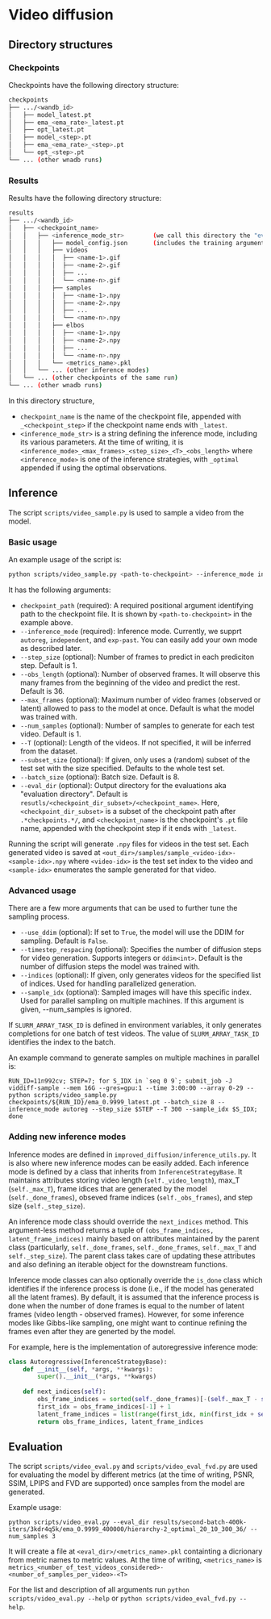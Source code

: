 # Video diffusion

## Directory structures

### Checkpoints

Checkpoints have the following directory structure:
```bash
checkpoints
├── .../<wandb_id>
│   ├── model_latest.pt
│   ├── ema_<ema_rate>_latest.pt
│   ├── opt_latest.pt
│   ├── model_<step>.pt
│   ├── ema_<ema_rate>_<step>.pt
│   └── opt_<step>.pt
└── ... (other wnadb runs)
```

### Results
Results have the following directory structure:
```bash
results
├── .../<wandb_id>
│   ├── <checkpoint_name>
│   │   ├── <inference_mode_str>        (we call this directory the "evaluation directory")
│   │   │   ├── model_config.json       (includes the training arguments of the checkpoint)
│   │   │   ├── videos
│   │   │   │  ├── <name-1>.gif
│   │   │   │  ├── <name-2>.gif
│   │   │   │  ├── ...
│   │   │   │  └── <name-n>.gif
│   │   │   ├── samples
│   │   │   │  ├── <name-1>.npy
│   │   │   │  ├── <name-2>.npy
│   │   │   │  ├── ...
│   │   │   │  └── <name-n>.npy
│   │   │   ├── elbos
│   │   │   │  ├── <name-1>.npy
│   │   │   │  ├── <name-2>.npy
│   │   │   │  ├── ...
│   │   │   │  └── <name-n>.npy
│   │   │   └── <metrics_name>.pkl
│   │   └── ... (other inference modes)
│   └── ... (other checkpoints of the same run)
└── ... (other wnadb runs)
```
In this directory structure,
- `checkpoint_name` is the name of the checkpoint file, appended with `_<checkpoint_step>` if the checkpoint name ends with `_latest`.
- `<inference_mode_str>` is a string defining the inference mode, including its various parameters. At the time of writing, it is `<inference_mode>_<max_frames>_<step_size>_<T>_<obs_length>` where `<inference_mode>` is one of the inference strategies, with `_optimal` appended if using the optimal observations.

## Inference

The script `scripts/video_sample.py` is used to sample a video from the model.

### Basic usage

An example usage of the script is:
```bash
python scripts/video_sample.py <path-to-checkpoint> --inference_mode independent --step_size 7
```
It has the following arguments:
- `checkpoint_path` (required): A required positional argument identifying path to the checkpoint file. It is shown by `<path-to-checkpoint>` in the example above.
- `--inference_mode` (required): Inference mode. Currently, we supprt `autoreg`, `independent`, and `exp-past`. You can easily add your own mode as described later.
- `--step_size` (optional): Number of frames to predict in each prediciton step. Default is 1.
- `--obs_length` (optional): Number of observed frames. It will observe this many frames from the beginning of the video and predict the rest. Default is 36.
- `--max_frames` (optional): Maximum number of video frames (observed or latent) allowed to pass to the model at once. Default is what the model was trained with.
- `--num_samples` (optional): Number of samples to generate for each test video. Default is 1.
- `--T` (optional): Length of the videos. If not specified, it will be inferred from the dataset.
- `--subset_size` (optional): If given, only uses a (random) subset of the test set with the size specified. Defaults to the whole test set.
- `--batch_size` (optional): Batch size. Default is 8.
- `--eval_dir` (optional): Output directory for the evaluations aka "evaluation directory". Default is `resutls/<checkpoint_dir_subset>/<checkpoint_name>`. Here, `<checkpoint_dir_subset>` is a subset of the checkpoint path after `.*checkpoints.*/`, and `<checkpoint_name>` is the checkpoint's `.pt` file name, appended with the checkpoint step if it ends with `_latest`.

Running the script will generate `.npy` files for videos in the test set. Each generated video is saved at `<out_dir>/samples/sample_<video-idx>-<sample-idx>.npy` where `<video-idx>` is the test set index to the video and `<sample-idx>` enumerates the sample generated for that video.

### Advanced usage
There are a few more arguments that can be used to further tune the sampling process.
- `--use_ddim` (optional): If set to `True`, the model will use the DDIM for sampling. Default is `False`.
- `--timestep_respacing` (optional): Specifies the number of diffusion steps for video generation. Supports integers or `ddim<int>`. Default is the number of diffusion steps the model was trained with.
- `--indices` (optional): If given, only generates videos for the specified list of indices. Used for handling parallelized generation.
- `--sample_idx` (optional): Sampled images will have this specific index. Used for parallel sampling on multiple machines. If this argument is given, --num_samples is ignored.

If `SLURM_ARRAY_TASK_ID` is defined in environment variables, it only generates completions for one batch of test videos. The value of `SLURM_ARRAY_TASK_ID` identifies the index to the batch.

An example command to generate samples on multiple machines in parallel is:

```RUN_ID=11n992cv; STEP=7; for S_IDX in `seq 0 9`; submit_job -J viddiff-sample --mem 16G --gres=gpu:1 --time 3:00:00 --array 0-29 -- python scripts/video_sample.py checkpoints/${RUN_ID}/ema_0.9999_latest.pt --batch_size 8 --inference_mode autoreg --step_size $STEP --T 300 --sample_idx $S_IDX; done```

### Adding new inference modes
Inference modes are defined in `improved_diffusion/inference_utils.py`. It is also where new inference modes can be easily added. Each inference mode is defined by a class that inherits from `InferenceStrategyBase`. It maintains attributes storing video length (`self._video_length`), max_T (`self._max_T`), frame idices that are generated by the model (`self._done_frames`), obseved frame indices (`self._obs_frames`), and step size (`self._step_size`).

An inference mode class should override the `next_indices` method. This argument-less method returns a tuple of `(obs_frame_indices, latent_frame_indices)` mainly based on attributes maintained by the parent class (particularly, `self._done_frames`, `self._done_frames`, `self._max_T` and `self._step_size`). The parent class takes care of updating these attributes and also defining an iterable object for the downstream functions.

Inference mode classes can also optionally override the `is_done` class which identifies if the inference process is done (i.e., if the model has generated all the latent frames). By default, it is assumed that the inference process is done when the number of done frames is equal to the number of latent frames (video length - observed frames). However, for some inference modes like Gibbs-like sampling, one might want to continue refining the frames even after they are generted by the model.

For example, here is the implementation of autoregressive inference mode:

```python
class Autoregressive(InferenceStrategyBase):
    def __init__(self, *args, **kwargs):
        super().__init__(*args, **kwargs)
        
    def next_indices(self):
        obs_frame_indices = sorted(self._done_frames)[-(self._max_T - self._step_size):]
        first_idx = obs_frame_indices[-1] + 1
        latent_frame_indices = list(range(first_idx, min(first_idx + self._step_size, self._video_length)))
        return obs_frame_indices, latent_frame_indices
```

## Evaluation

The script `scripts/video_eval.py` and `scripts/video_eval_fvd.py` are used for evaluating the model by different metrics (at the time of writing, PSNR, SSIM, LPIPS and FVD are supported) once samples from the model are generated.

Example usage:

```
python scripts/video_eval.py --eval_dir results/second-batch-400k-iters/3kdr4q5k/ema_0.9999_400000/hierarchy-2_optimal_20_10_300_36/ --num_samples 3
```

It will create a file at `<eval_dir>/<metrics_name>.pkl` containting a dicrionary from metric names to metric values. At the time of writing, `<metrics_name>` is `metrics_<number_of_test_videos_considered>-<number_of_samples_per_video>-<T>`

For the list and description of all arguments run `python scripts/video_eval.py --help` or `python scripts/video_eval_fvd.py --help`.